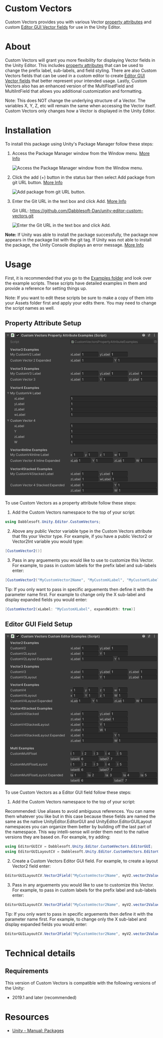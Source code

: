# Custom Vectors

Custom Vectors provides you with various Vector [property attributes](#property-attribute-setup) and custom [Editor GUI Vector fields](#editor-gui-field-setup) for use in the Unity Editor.

# About

Custom Vectors will grant you more flexibility for displaying Vector fields in the Unity Editor. This includes [property attributes](#property-attribute-setup) that can be used to change the prefix label, sub-labels, and field styling. There are also Custom Vectors fields that can be used in a custom editor to create [Editor GUI Vector fields](#editor-gui-field-setup) that better represent your intended usage. Lastly, Custom Vectors also has an enhanced version of the MultiFloatField and MultiIntField that allows you additional customization and formatting.

Note: This does NOT change the underlying structure of a Vector. The variables X, Y, Z, etc will remain the same when accessing the Vector itself. Custom Vectors only changes how a Vector is displayed in the Unity Editor.

# Installation

To install this package using Unity's Package Manager follow these steps:

1. Access the Package Manager window from the Window menu. [More Info](https://docs.unity3d.com/Manual/upm-ui-actions.html)

   ![Access the Package Manager window from the Window menu.](https://docs.unity3d.com/uploads/Main/upm-ui-access.png)

2. Click the add (+) button in the status bar then select Add package from git URL button. [More Info](https://docs.unity3d.com/Manual/upm-ui-giturl.html)

   ![Add package from git URL button.](https://docs.unity3d.com/uploads/Main/PackageManagerUI-GitURLPackageButton.png)

3. Enter the Git URL in the text box and click Add. [More Info](https://docs.unity3d.com/Manual/upm-ui-giturl.html)

   Git URL: https://github.com/Dabblesoft-Dan/unity-editor-custom-vectors.git

   ![Enter the Git URL in the text box and click Add.](https://docs.unity3d.com/uploads/Main/PackageManagerUI-GitURLPackageButton-Add.png)

**Note:** If Unity was able to install the package successfully, the package now appears in the package list with the git tag.
If Unity was not able to install the package, the Unity Console displays an error message. [More Info](https://docs.unity3d.com/Manual/upm-ui-giturl.html)

# Usage

First, it is recommended that you go to the [Examples folder](Runtime/Examples/) and look over the example scripts. These scripts have detailed examples in them and provide a reference for setting things up.

Note: If you want to edit these scripts be sure to make a copy of them into your Assets folder first and apply your edits there. You may need to change the script names as well.

## Property Attribute Setup

![Custom Vectors Property Attributes Examples](Runtime/Examples/Images/CustomVectorsPropertyAttributesExamples.png)

To use Custom Vectors as a property attribute follow these steps:

1. Add the Custom Vectors namespace to the top of your script:

```csharp
using Dabblesoft.Unity.Editor.CustomVectors;
```

2. Above any public Vector variable type in the Custom Vectors attribute that fits your Vector type. For example, if you have a public Vector2 or Vector2Int variable you would type:

```csharp
[CustomVector2()]
```

3. Pass in any arguements you would like to use to customize this Vector. For example, to pass in custom labels for the prefix label and sub-labels enter:

```csharp
[CustomVector2("MyCustomVector2Name", "MyCustomXLabel", "MyCustomYLabel")]
```

Tip: If you only want to pass in specific arguements then define it with the parameter name first. For example to change only the X sub-label and display expanded fields you would enter:

```csharp
[CustomVector2(xLabel: "MyCustomXLabel", expandWidth: true)]
```

## Editor GUI Field Setup

![Custom Vectors Custom Editor Examples](Runtime/Examples/Images/CustomVectorsCustomEditorExamples.png)

To use Custom Vectors as a Editor GUI field follow these steps:

1. Add the Custom Vectors namespace to the top of your script:

Recommended: Use aliases to avoid ambiguous references. You can name them whatever you like but in this case because these fields are named the same as the native UnityEditor.EditorGUI and UnityEditor.EditorGUILayout namespaces you can organize them better by building off the last part of the namespace. This way intelli-sense will order them next to the native versions they are based on. For example, try adding:

```csharp
using EditorGUICV = Dabblesoft.Unity.Editor.CustomVectors.EditorGUI;
using EditorGUILayoutCV = Dabblesoft.Unity.Editor.CustomVectors.EditorGUILayout;
```

2. Create a Custom Vectors Editor GUI field. For example, to create a layout Vector2 field enter:

```csharp
EditorGUILayoutCV.Vector2Field("MyCustomVector2Name", myV2.vector2Value);
```

3. Pass in any arguements you would like to use to customize this Vector. For example, to pass in custom labels for the prefix label and sub-labels enter:

```csharp
EditorGUILayoutCV.Vector2Field("MyCustomVector2Name", myV2.vector2Value, "MyCustomXLabel", "MyCustomYLabel");
```

Tip: If you only want to pass in specific arguements then define it with the parameter name first. For example, to change only the X sub-label and display expanded fields you would enter:

```csharp
EditorGUILayoutCV.Vector2Field("MyCustomVector2Name", myV2.vector2Value, xLabel: "MyCustomXLabel", expandWidth: true);
```

# Technical details
## Requirements

This version of Custom Vectors is compatible with the following versions of the Unity:

* 2019.1 and later (recommended)

# Resources

* [Unity - Manual: Packages](https://docs.unity3d.com/Manual/PackagesList.html)

